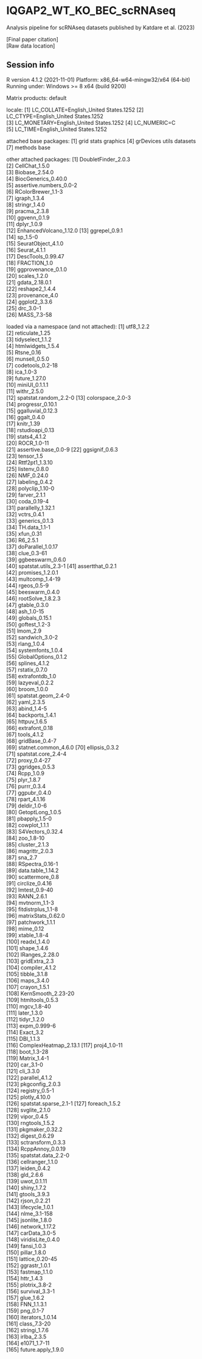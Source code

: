 # IQGAP2_WT_KO_BEC_scRNAseq
Analysis pipeline for scRNAseq datasets published by Katdare et al. (2023)

[Final paper citation] \
[Raw data location]

Session info
---
R version 4.1.2 (2021-11-01)
Platform: x86_64-w64-mingw32/x64 (64-bit)
Running under: Windows >= 8 x64 (build 9200)

Matrix products: default

locale:
[1] LC_COLLATE=English_United States.1252 
[2] LC_CTYPE=English_United States.1252   
[3] LC_MONETARY=English_United States.1252
[4] LC_NUMERIC=C                          
[5] LC_TIME=English_United States.1252    

attached base packages:
[1] grid      stats     graphics 
[4] grDevices utils     datasets 
[7] methods   base     

other attached packages:
 [1] DoubletFinder_2.0.3    
 [2] CellChat_1.5.0         
 [3] Biobase_2.54.0         
 [4] BiocGenerics_0.40.0    
 [5] assertive.numbers_0.0-2 \
 [6] RColorBrewer_1.1-3     
 [7] igraph_1.3.4           
 [8] stringr_1.4.0          
 [9] pracma_2.3.8           
[10] ggvenn_0.1.9           
[11] dplyr_1.0.9            
[12] EnhancedVolcano_1.12.0 
[13] ggrepel_0.9.1          
[14] sp_1.5-0               
[15] SeuratObject_4.1.0     
[16] Seurat_4.1.1           
[17] DescTools_0.99.47      
[18] FRACTION_1.0           
[19] ggprovenance_0.1.0     
[20] scales_1.2.0           
[21] gdata_2.18.0.1         
[22] reshape2_1.4.4         
[23] provenance_4.0         
[24] ggplot2_3.3.6          
[25] drc_3.0-1              
[26] MASS_7.3-58            

loaded via a namespace (and not attached):
  [1] utf8_1.2.2           
  [2] reticulate_1.25      
  [3] tidyselect_1.1.2     
  [4] htmlwidgets_1.5.4    
  [5] Rtsne_0.16           
  [6] munsell_0.5.0        
  [7] codetools_0.2-18     
  [8] ica_1.0-3            
  [9] future_1.27.0        
 [10] miniUI_0.1.1.1       
 [11] withr_2.5.0          
 [12] spatstat.random_2.2-0
 [13] colorspace_2.0-3     
 [14] progressr_0.10.1     
 [15] ggalluvial_0.12.3    
 [16] ggalt_0.4.0          
 [17] knitr_1.39           
 [18] rstudioapi_0.13      
 [19] stats4_4.1.2         
 [20] ROCR_1.0-11          
 [21] assertive.base_0.0-9 
 [22] ggsignif_0.6.3       
 [23] tensor_1.5           
 [24] Rttf2pt1_1.3.10      
 [25] listenv_0.8.0        
 [26] NMF_0.24.0           
 [27] labeling_0.4.2       
 [28] polyclip_1.10-0      
 [29] farver_2.1.1         
 [30] coda_0.19-4          
 [31] parallelly_1.32.1    
 [32] vctrs_0.4.1          
 [33] generics_0.1.3       
 [34] TH.data_1.1-1        
 [35] xfun_0.31            
 [36] R6_2.5.1             
 [37] doParallel_1.0.17    
 [38] clue_0.3-61          
 [39] ggbeeswarm_0.6.0     
 [40] spatstat.utils_2.3-1 
 [41] assertthat_0.2.1     
 [42] promises_1.2.0.1     
 [43] multcomp_1.4-19      
 [44] rgeos_0.5-9          
 [45] beeswarm_0.4.0       
 [46] rootSolve_1.8.2.3    
 [47] gtable_0.3.0         
 [48] ash_1.0-15           
 [49] globals_0.15.1       
 [50] goftest_1.2-3        
 [51] lmom_2.9             
 [52] sandwich_3.0-2       
 [53] rlang_1.0.4          
 [54] systemfonts_1.0.4    
 [55] GlobalOptions_0.1.2  
 [56] splines_4.1.2        
 [57] rstatix_0.7.0        
 [58] extrafontdb_1.0      
 [59] lazyeval_0.2.2       
 [60] broom_1.0.0          
 [61] spatstat.geom_2.4-0  
 [62] yaml_2.3.5           
 [63] abind_1.4-5          
 [64] backports_1.4.1      
 [65] httpuv_1.6.5         
 [66] extrafont_0.18       
 [67] tools_4.1.2          
 [68] gridBase_0.4-7       
 [69] statnet.common_4.6.0 
 [70] ellipsis_0.3.2       
 [71] spatstat.core_2.4-4  
 [72] proxy_0.4-27         
 [73] ggridges_0.5.3       
 [74] Rcpp_1.0.9           
 [75] plyr_1.8.7           
 [76] purrr_0.3.4          
 [77] ggpubr_0.4.0         
 [78] rpart_4.1.16         
 [79] deldir_1.0-6         
 [80] GetoptLong_1.0.5     
 [81] pbapply_1.5-0        
 [82] cowplot_1.1.1        
 [83] S4Vectors_0.32.4     
 [84] zoo_1.8-10           
 [85] cluster_2.1.3        
 [86] magrittr_2.0.3       
 [87] sna_2.7              
 [88] RSpectra_0.16-1      
 [89] data.table_1.14.2    
 [90] scattermore_0.8      
 [91] circlize_0.4.16      
 [92] lmtest_0.9-40        
 [93] RANN_2.6.1           
 [94] mvtnorm_1.1-3        
 [95] fitdistrplus_1.1-8   
 [96] matrixStats_0.62.0   
 [97] patchwork_1.1.1      
 [98] mime_0.12            
 [99] xtable_1.8-4         
[100] readxl_1.4.0         
[101] shape_1.4.6          
[102] IRanges_2.28.0       
[103] gridExtra_2.3        
[104] compiler_4.1.2       
[105] tibble_3.1.8         
[106] maps_3.4.0           
[107] crayon_1.5.1         
[108] KernSmooth_2.23-20   
[109] htmltools_0.5.3      
[110] mgcv_1.8-40          
[111] later_1.3.0          
[112] tidyr_1.2.0          
[113] expm_0.999-6         
[114] Exact_3.2            
[115] DBI_1.1.3            
[116] ComplexHeatmap_2.13.1
[117] proj4_1.0-11         
[118] boot_1.3-28          
[119] Matrix_1.4-1         
[120] car_3.1-0            
[121] cli_3.3.0            
[122] parallel_4.1.2       
[123] pkgconfig_2.0.3      
[124] registry_0.5-1       
[125] plotly_4.10.0        
[126] spatstat.sparse_2.1-1
[127] foreach_1.5.2        
[128] svglite_2.1.0        
[129] vipor_0.4.5          
[130] rngtools_1.5.2       
[131] pkgmaker_0.32.2      
[132] digest_0.6.29        
[133] sctransform_0.3.3    
[134] RcppAnnoy_0.0.19     
[135] spatstat.data_2.2-0  
[136] cellranger_1.1.0     
[137] leiden_0.4.2         
[138] gld_2.6.6            
[139] uwot_0.1.11          
[140] shiny_1.7.2          
[141] gtools_3.9.3         
[142] rjson_0.2.21         
[143] lifecycle_1.0.1      
[144] nlme_3.1-158         
[145] jsonlite_1.8.0       
[146] network_1.17.2       
[147] carData_3.0-5        
[148] viridisLite_0.4.0    
[149] fansi_1.0.3          
[150] pillar_1.8.0         
[151] lattice_0.20-45      
[152] ggrastr_1.0.1        
[153] fastmap_1.1.0        
[154] httr_1.4.3           
[155] plotrix_3.8-2        
[156] survival_3.3-1       
[157] glue_1.6.2           
[158] FNN_1.1.3.1          
[159] png_0.1-7            
[160] iterators_1.0.14     
[161] class_7.3-20         
[162] stringi_1.7.6        
[163] irlba_2.3.5          
[164] e1071_1.7-11         
[165] future.apply_1.9.0   

